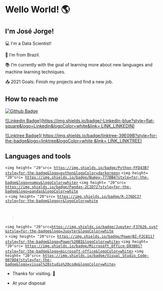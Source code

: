 # Wello World! :earth_americas:

 ## I'm José Jorge!

 

:computer: I'm a Data Scientist!

:house_with_garden: I’m from Brazil.

:books: I’m currently with the goal of learning more about new languages and machine learning techniques.

:outbox_tray: 2021 Goals: Finish my projects and find a new job.

 

## How to reach me 

[![Github Badge](https://img.shields.io/badge/-Github-000?style=flat-square&logo=Github&logoColor=white&link=LINK_GIT)](https://github.com/JoseJorge-econ/Portifolio)

[![Linkedin Badge](https://img.shields.io/badge/-LinkedIn-blue?style=flat-square&logo=Linkedin&logoColor=white&link= LINK_LINKEDIN)](https://www.linkedin.com/in/jos%C3%A9-couto-9a5303177/)

[![Linktree Badge](	https://img.shields.io/badge/linktree-39E09B?style=for-the-badge&logo=linktree&logoColor=white
&link= LINK_LINKTREE)](https://linktr.ee/jotajotasc)

## Languages and tools
<code><img height= "20"src= https://img.shields.io/badge/Python-FFD43B?style=for-the-badge&logo=python&logoColor=darkgreen></code>
<code><img height= "20"src= https://img.shields.io/badge/Numpy-777BB4?style=for-the-badge&logo=numpy&logoColor=white></code>
<code><img height= "20"src= https://img.shields.io/badge/Pandas-2C2D72?style=for-the-badge&logo=pandas&logoColor=white ></code>
<code><img height= "20"src= https://img.shields.io/badge/R-276DC3?style=for-the-badge&logo=r&logoColor=white
></code>
<code><img height= "20"src=https://img.shields.io/badge/Jupyter-F37626.svg?&style=for-the-badge&logo=Jupyter&logoColor=white ></code>
<code><img height= "20"src= https://img.shields.io/badge/PowerBI-F2C811?style=for-the-badge&logo=Power%20BI&logoColor=white></code>
<code><img height= "20"src= https://img.shields.io/badge/Microsoft_Office-D83B01?style=for-the-badge&logo=microsoft-office&logoColor=white></code>
<code><img height= "20"src= https://img.shields.io/badge/Visual_Studio_Code-0078D4?style=for-the-badge&logo=visual%20studio%20code&logoColor=white></code>







- Thanks for visiting. :wave:

- At your disposal 
